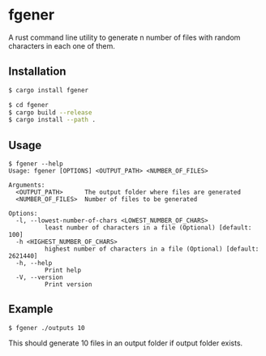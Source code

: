 # fgener

A rust command line utility to generate n number of files with random characters in each one of them.

## Installation

```bash
$ cargo install fgener
```

```bash
$ cd fgener
$ cargo build --release
$ cargo install --path .
```
## Usage

```
$ fgener --help
Usage: fgener [OPTIONS] <OUTPUT_PATH> <NUMBER_OF_FILES>

Arguments:
  <OUTPUT_PATH>      The output folder where files are generated
  <NUMBER_OF_FILES>  Number of files to be generated

Options:
  -l, --lowest-number-of-chars <LOWEST_NUMBER_OF_CHARS>
          least number of characters in a file (Optional) [default: 100]
  -h <HIGHEST_NUMBER_OF_CHARS>
          highest number of characters in a file (Optional) [default: 2621440]
  -h, --help
          Print help
  -V, --version
          Print version
```

## Example

```
$ fgener ./outputs 10
```
This should generate 10 files in an output folder if output folder exists.

